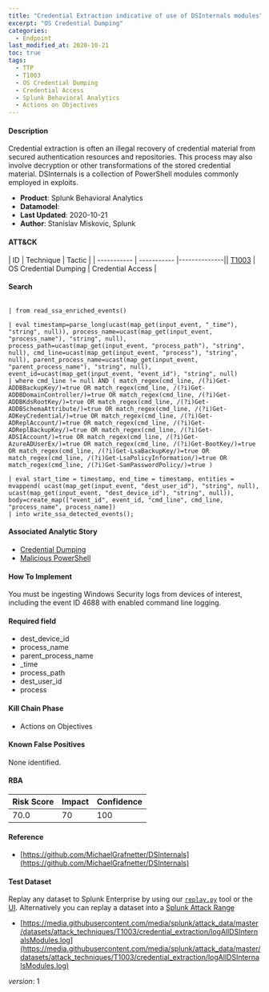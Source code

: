 ```yaml
---
title: "Credential Extraction indicative of use of DSInternals modules"
excerpt: "OS Credential Dumping"
categories:
  - Endpoint
last_modified_at: 2020-10-21
toc: true
tags:
  - TTP
  - T1003
  - OS Credential Dumping
  - Credential Access
  - Splunk Behavioral Analytics
  - Actions on Objectives
---
```


#### Description

Credential extraction is often an illegal recovery of credential material from secured authentication resources and repositories. This process may also involve decryption or other transformations of the stored credential material. DSInternals is a collection of PowerShell modules commonly employed in exploits.

- **Product**: Splunk Behavioral Analytics
- **Datamodel**:
- **Last Updated**: 2020-10-21
- **Author**: Stanislav Miskovic, Splunk


#### ATT&CK

| ID          | Technique   | Tactic       |
| ----------- | ----------- |--------------|| [T1003](https://attack.mitre.org/techniques/T1003/) | OS Credential Dumping | Credential Access |


#### Search

```

| from read_ssa_enriched_events()

| eval timestamp=parse_long(ucast(map_get(input_event, "_time"), "string", null)), process_name=ucast(map_get(input_event, "process_name"), "string", null), process_path=ucast(map_get(input_event, "process_path"), "string", null), cmd_line=ucast(map_get(input_event, "process"), "string", null), parent_process_name=ucast(map_get(input_event, "parent_process_name"), "string", null), event_id=ucast(map_get(input_event, "event_id"), "string", null) 
| where cmd_line != null AND ( match_regex(cmd_line, /(?i)Get-ADDBBackupKey/)=true OR match_regex(cmd_line, /(?i)Get-ADDBDomainController/)=true OR match_regex(cmd_line, /(?i)Get-ADDBKdsRootKey/)=true OR match_regex(cmd_line, /(?i)Get-ADDBSchemaAttribute/)=true OR match_regex(cmd_line, /(?i)Get-ADKeyCredential/)=true OR match_regex(cmd_line, /(?i)Get-ADReplAccount/)=true OR match_regex(cmd_line, /(?i)Get-ADReplBackupKey/)=true OR match_regex(cmd_line, /(?i)Get-ADSIAccount/)=true OR match_regex(cmd_line, /(?i)Get-AzureADUserEx/)=true OR match_regex(cmd_line, /(?i)Get-BootKey/)=true OR match_regex(cmd_line, /(?i)Get-LsaBackupKey/)=true OR match_regex(cmd_line, /(?i)Get-LsaPolicyInformation/)=true OR match_regex(cmd_line, /(?i)Get-SamPasswordPolicy/)=true )

| eval start_time = timestamp, end_time = timestamp, entities = mvappend( ucast(map_get(input_event, "dest_user_id"), "string", null), ucast(map_get(input_event, "dest_device_id"), "string", null)), body=create_map(["event_id", event_id, "cmd_line", cmd_line, "process_name", process_name]) 
| into write_ssa_detected_events();
```

#### Associated Analytic Story
* [Credential Dumping](_stories/credential_dumping)
* [Malicious PowerShell](_stories/malicious_powershell)


#### How To Implement
You must be ingesting Windows Security logs from devices of interest, including the event ID 4688 with enabled command line logging.

#### Required field
* dest_device_id
* process_name
* parent_process_name
* _time
* process_path
* dest_user_id
* process


#### Kill Chain Phase
* Actions on Objectives


#### Known False Positives
None identified.



#### RBA

| Risk Score  | Impact      | Confidence   |
| ----------- | ----------- |--------------|
| 70.0 | 70 | 100 |



#### Reference

* [https://github.com/MichaelGrafnetter/DSInternals](https://github.com/MichaelGrafnetter/DSInternals)



#### Test Dataset
Replay any dataset to Splunk Enterprise by using our [`replay.py`](https://github.com/splunk/attack_data#using-replaypy) tool or the [UI](https://github.com/splunk/attack_data#using-ui).
Alternatively you can replay a dataset into a [Splunk Attack Range](https://github.com/splunk/attack_range#replay-dumps-into-attack-range-splunk-server)

* [https://media.githubusercontent.com/media/splunk/attack_data/master/datasets/attack_techniques/T1003/credential_extraction/logAllDSInternalsModules.log](https://media.githubusercontent.com/media/splunk/attack_data/master/datasets/attack_techniques/T1003/credential_extraction/logAllDSInternalsModules.log)


_version_: 1